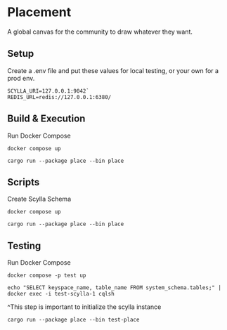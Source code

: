 # Placement

A global canvas for the community to draw whatever they want.

## Setup

Create a .env file and put these values for local testing, or your own for a prod env.

```
SCYLLA_URI=127.0.0.1:9042`
REDIS_URL=redis://127.0.0.1:6380/
```

## Build & Execution

Run Docker Compose

`docker compose up`

`cargo run --package place --bin place`

## Scripts

Create Scylla Schema

`docker compose up`

`cargo run --package place --bin place`

## Testing

Run Docker Compose

`docker compose -p test up`

`echo "SELECT keyspace_name, table_name FROM system_schema.tables;" | docker exec -i test-scylla-1 cqlsh`

^This step is important to initialize the scylla instance

`cargo run --package place --bin test-place`
